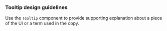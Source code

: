 ### Tooltip design guidelines
Use the `Tooltip` component to provide supporting explanation about a piece of the UI or a term used in the copy.

<!-- STORY -->
